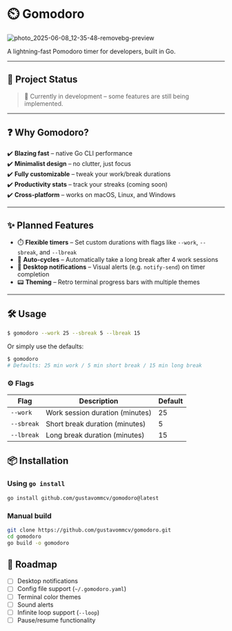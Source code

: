 # ⏲️ Gomodoro
![photo_2025-06-08_12-35-48-removebg-preview](https://github.com/user-attachments/assets/9bdb38f8-423e-48c5-af2a-c5295197b644)

A lightning-fast Pomodoro timer for developers, built in Go.  

---

## 🚧 Project Status

> 🚧 Currently in development – some features are still being implemented.

---

## ❓ Why Gomodoro?

✔️ **Blazing fast** – native Go CLI performance  
✔️ **Minimalist design** – no clutter, just focus  
✔️ **Fully customizable** – tweak your work/break durations  
✔️ **Productivity stats** – track your streaks (coming soon)  
✔️ **Cross-platform** – works on macOS, Linux, and Windows

---

## ✨ Planned Features
- ⏱️ **Flexible timers** – Set custom durations with flags like `--work`, `--sbreak`, and `--lbreak`
- 🔁 **Auto-cycles** – Automatically take a long break after 4 work sessions
- 🔔 **Desktop notifications** – Visual alerts (e.g. `notify-send`) on timer completion
- 📟 **Theming** – Retro terminal progress bars with multiple themes

---

## 🛠️ Usage

```bash
$ gomodoro --work 25 --sbreak 5 --lbreak 15
```

Or simply use the defaults:

```bash
$ gomodoro
# Defaults: 25 min work / 5 min short break / 15 min long break
```

### ⚙️ Flags

| Flag       | Description                     | Default |
| ---------- | ------------------------------- | ------- |
| `--work`   | Work session duration (minutes) | 25      |
| `--sbreak` | Short break duration (minutes)  | 5       |
| `--lbreak` | Long break duration (minutes)   | 15      |

## 📦 Installation

### Using `go install`

```bash
go install github.com/gustavommcv/gomodoro@latest
```

### Manual build

```bash
git clone https://github.com/gustavommcv/gomodoro.git
cd gomodoro
go build -o gomodoro
```

## 📌 Roadmap

- [ ] Desktop notifications
- [ ] Config file support (`~/.gomodoro.yaml`)
- [ ] Terminal color themes
- [ ] Sound alerts
- [ ] Infinite loop support (`--loop`)
- [ ] Pause/resume functionality

